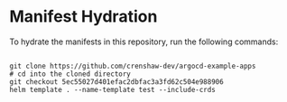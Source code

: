 
# Manifest Hydration

To hydrate the manifests in this repository, run the following commands:

```shell

git clone https://github.com/crenshaw-dev/argocd-example-apps
# cd into the cloned directory
git checkout 5ec55027d401efac2dbfac3a3fd62c504e988906
helm template . --name-template test --include-crds
```